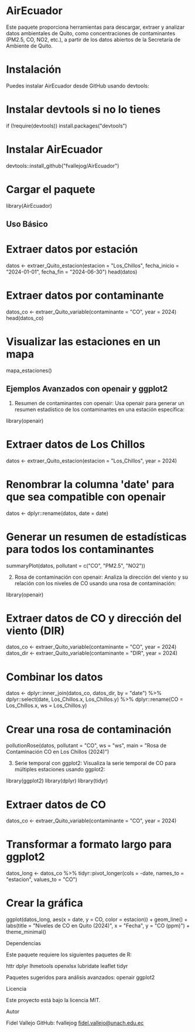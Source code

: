 # AirEcuador
Este paquete proporciona herramientas para descargar, extraer y analizar datos ambientales de Quito, como concentraciones de contaminantes (PM2.5, CO, NO2, etc.), a partir de los datos abiertos de la Secretaría de Ambiente de Quito.

# Instalación
Puedes instalar AirEcuador desde GitHub usando devtools:

# Instalar devtools si no lo tienes
if (!require(devtools)) install.packages("devtools")

# Instalar AirEcuador
devtools::install_github("fvallejog/AirEcuador")

# Cargar el paquete
library(AirEcuador)

## Uso Básico
# Extraer datos por estación

datos <- extraer_Quito_estacion(estacion = "Los_Chillos", fecha_inicio = "2024-01-01", fecha_fin = "2024-06-30")
head(datos)

# Extraer datos por contaminante
datos_co <- extraer_Quito_variable(contaminante = "CO", year = 2024)
head(datos_co)

# Visualizar las estaciones en un mapa
mapa_estaciones()

## Ejemplos Avanzados con openair y ggplot2

1. Resumen de contaminantes con openair: Usa openair para generar un resumen estadístico de los contaminantes en una estación específica:

library(openair)

# Extraer datos de Los Chillos
datos <- extraer_Quito_estacion(estacion = "Los_Chillos", year = 2024)

# Renombrar la columna 'date' para que sea compatible con openair
datos <- dplyr::rename(datos, date = date)

# Generar un resumen de estadísticas para todos los contaminantes
summaryPlot(datos, pollutant = c("CO", "PM2.5", "NO2"))

2. Rosa de contaminación con openair: Analiza la dirección del viento y su relación con los niveles de CO usando una rosa de contaminación:

library(openair)

# Extraer datos de CO y dirección del viento (DIR)
datos_co <- extraer_Quito_variable(contaminante = "CO", year = 2024)
datos_dir <- extraer_Quito_variable(contaminante = "DIR", year = 2024)

# Combinar los datos
datos <- dplyr::inner_join(datos_co, datos_dir, by = "date") %>%
  dplyr::select(date, Los_Chillos.x, Los_Chillos.y) %>%
  dplyr::rename(CO = Los_Chillos.x, ws = Los_Chillos.y)

# Crear una rosa de contaminación
pollutionRose(datos, pollutant = "CO", ws = "ws", main = "Rosa de Contaminación CO en Los Chillos (2024)")

3. Serie temporal con ggplot2: Visualiza la serie temporal de CO para múltiples estaciones usando ggplot2:

library(ggplot2)
library(dplyr)
library(tidyr)

# Extraer datos de CO
datos_co <- extraer_Quito_variable(contaminante = "CO", year = 2024)

# Transformar a formato largo para ggplot2
datos_long <- datos_co %>%
  tidyr::pivot_longer(cols = -date, names_to = "estacion", values_to = "CO")

# Crear la gráfica
ggplot(datos_long, aes(x = date, y = CO, color = estacion)) +
  geom_line() +
  labs(title = "Niveles de CO en Quito (2024)", x = "Fecha", y = "CO (ppm)") +
  theme_minimal()

Dependencias

Este paquete requiere los siguientes paquetes de R:

httr
dplyr
lhmetools
openxlsx
lubridate
leaflet
tidyr

Paquetes sugeridos para análisis avanzados:
openair
ggplot2

Licencia

Este proyecto está bajo la licencia MIT.

Autor

Fidel Vallejo
GitHub: fvallejog
fidel.vallejo@unach.edu.ec
